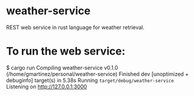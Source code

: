 # weather-service
REST web service in rust language for weather retrieval.

# To run the web service:
$ cargo run
   Compiling weather-service v0.1.0 (/home/gmartinez/personal/weather-service)
    Finished dev [unoptimized + debuginfo] target(s) in 5.38s
     Running `target/debug/weather-service`
Listening on http://127.0.0.1:3000
